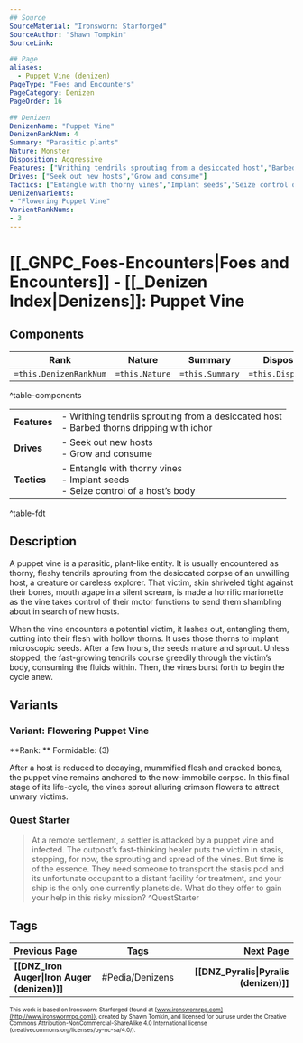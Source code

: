 ```yaml
---
## Source
SourceMaterial: "Ironsworn: Starforged"
SourceAuthor: "Shawn Tompkin"
SourceLink: 

## Page
aliases:
  - Puppet Vine (denizen)
PageType: "Foes and Encounters"
PageCategory: Denizen
PageOrder: 16

## Denizen
DenizenName: "Puppet Vine"
DenizenRankNum: 4
Summary: "Parasitic plants"
Nature: Monster
Disposition: Aggressive
Features: ["Writhing tendrils sprouting from a desiccated host","Barbed thorns dripping with ichor"]
Drives: ["Seek out new hosts","Grow and consume"]
Tactics: ["Entangle with thorny vines","Implant seeds","Seize control of a host’s body"]
DenizenVarients:
- "Flowering Puppet Vine"
VarientRankNums:
- 3
---
```

# [[_GNPC_Foes-Encounters|Foes and Encounters]] - [[_Denizen Index|Denizens]]: Puppet Vine
## Components
| **Rank** | Nature | Summary | Disposition |
| :---: | --- | --- | --- |
| `=this.DenizenRankNum` | `=this.Nature` | `=this.Summary` | `=this.Disposition`  |
^table-components

|  |  |
| --- | --- |
| **Features** | - Writhing tendrils sprouting from a desiccated host<br>- Barbed thorns dripping with ichor |
| **Drives** | - Seek out new hosts<br>- Grow and consume |
| **Tactics** | - Entangle with thorny vines<br>- Implant seeds<br>- Seize control of a host’s body |
^table-fdt

## Description
A puppet vine is a parasitic, plant-like entity. It is usually encountered as thorny, fleshy tendrils sprouting from the desiccated corpse of an unwilling host, a creature or careless explorer. That victim, skin shriveled tight against their bones, mouth agape in a silent scream, is made a horrific marionette as the vine takes control of their motor functions to send them shambling about in search of new hosts.

When the vine encounters a potential victim, it lashes out, entangling them, cutting into their flesh with hollow thorns. It uses those thorns to implant microscopic seeds. After a few hours, the seeds mature and sprout. Unless stopped, the fast-growing tendrils course greedily through the victim’s body, consuming the fluids within. Then, the vines burst forth to begin the cycle anew.

## Variants
### Variant: Flowering Puppet Vine
**Rank: ** Formidable: (3)

After a host is reduced to decaying, mummified flesh and cracked bones, the puppet vine remains anchored to the now-immobile corpse. In this final stage of its life-cycle, the vines sprout alluring crimson flowers to attract unwary victims.

### Quest Starter
> At a remote settlement, a settler is attacked by a puppet vine and infected. The outpost’s fast-thinking healer puts the victim in stasis, stopping, for now, the sprouting and spread of the vines. But time is of the essence. They need someone to transport the stasis pod and its unfortunate occupant to a distant facility for treatment, and your ship is the only one currently planetside. What do they offer to gain your help in this risky mission? ^QuestStarter

## Tags
| Previous Page | Tags | Next Page |
|:--- |:---:| ---:|
| **[[DNZ_Iron Auger\|Iron Auger (denizen)]]** | #Pedia/Denizens | **[[DNZ_Pyralis\|Pyralis (denizen)]]** |

<font size=-2>This work is based on Ironsworn: Starforged (found at [www.ironswornrpg.com](http://www.ironswornrpg.com)), created by Shawn Tomkin, and licensed for our use under the Creative Commons Attribution-NonCommercial-ShareAlike 4.0 International license  (creativecommons.org/licenses/by-nc-sa/4.0/).</font>